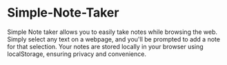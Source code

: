 # Simple-Note-Taker
Simple Note taker allows you to easily take notes while browsing the web. Simply select any text on a webpage, and you'll be prompted to add a note for that selection. Your notes are stored locally in your browser using localStorage, ensuring privacy and convenience.
